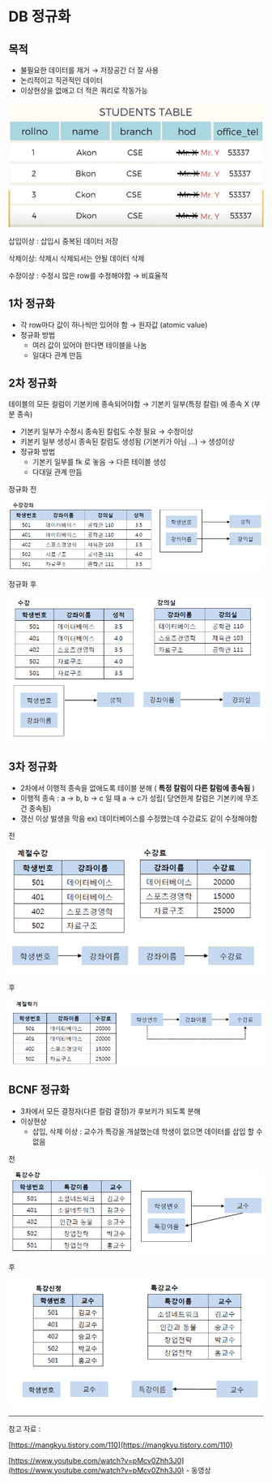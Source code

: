 # DB 정규화

## 목적

- 불필요한 데이터를 제거 → 저장공간 더 잘 사용
- 논리적이고 직관적인 데이터
- 이상현상을 없애고 더 적은 쿼리로 작동가능

![Untitled](https://raw.githubusercontent.com/dyparkkk/TIL/main/DB/img/nor01.png)

삽입이상 : 삽입시 중복된 데이터 저장

삭제이상: 삭제시 삭제되서는 안될 데이터 삭제

수정이상 : 수정시 많은 row를 수정해야함 → 비효율적

## 1차 정규화

- 각 row마다 값이 하나씩만 있어야 함 → 원자값 (atomic value)
- 정규화 방법
    - 여러 값이 있어야 한다면 테이블을 나눔
    - 일대다 관계 만듬

## 2차 정규화

테이블의 모든 컬럼이 기본키에 종속되어야함 → 기본키 일부(특정 칼럼) 에 종속 X (부분 종속)

- 기본키 일부가 수정시 종속된 칼럼도 수정 필요 → 수정이상
- 키본키 일부 생성시 종속된 칼럼도 생성됨 (기본키가 아님 ...) → 생성이상
- 정규화 방법
    - 기본키 일부를 fk 로 놓음 → 다른 테이블 생성
    - 다대일 관계 만듬

정규화 전

![Untitled](https://raw.githubusercontent.com/dyparkkk/TIL/main/DB/img/nor02.png)

정규화 후

![Untitled](https://raw.githubusercontent.com/dyparkkk/TIL/main/DB/img/nor03.png)

## 3차 정규화

- 2차에서 이행적 종속을 없애도록 테이블 분해 ( **특정 칼럼이 다른 칼럼에 종속됨** )
- 이행적 종속 : a → b, b → c 일 때 a → c가 성립( 당연한게 칼럼은 기본키에 무조건 종속됨)
- 갱신 이상 발생을 막음 ex) 데이터베이스를 수정했는데 수강료도 같이 수정해야함

전

![Untitled](https://raw.githubusercontent.com/dyparkkk/TIL/main/DB/img/nor04.png)

후

![Untitled](https://raw.githubusercontent.com/dyparkkk/TIL/main/DB/img/nor05.png)

## BCNF 정규화

- 3차에서 모든 결정자(다른 컬럼 결정)가 후보키가 되도록 분해
- 이상현상
    - 삽입, 삭제 이상 : 교수가 특강을 개설했는데 학생이 없으면 데이터를 삽입 할 수 없음

전

![Untitled](https://raw.githubusercontent.com/dyparkkk/TIL/main/DB/img/nor06.png)

후

![Untitled](https://raw.githubusercontent.com/dyparkkk/TIL/main/DB/img/nor07.png)

---

참고 자료 :

[https://mangkyu.tistory.com/110](https://mangkyu.tistory.com/110)

[https://www.youtube.com/watch?v=pMcv0Zhh3J0](https://www.youtube.com/watch?v=pMcv0Zhh3J0) - 동영상